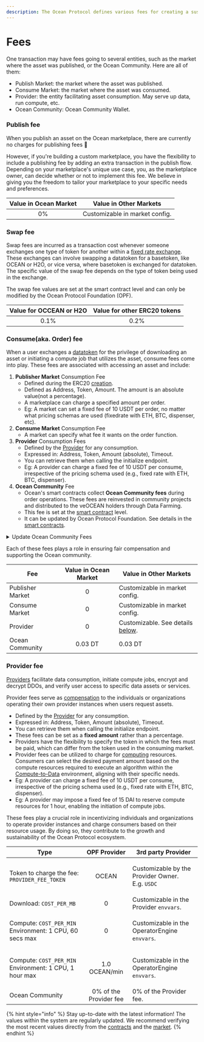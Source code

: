 ```yaml
---
description: The Ocean Protocol defines various fees for creating a sustainability loop.
---
```


# Fees

One transaction may have fees going to several entities, such as the market where the asset was published, or the Ocean Community. Here are all of them:

* Publish Market: the market where the asset was published.
* Consume Market: the market where the asset was consumed.
* Provider: the entity facilitating asset consumption. May serve up data, run compute, etc.
* Ocean Community: Ocean Community Wallet.

### Publish fee

When you publish an asset on the Ocean marketplace, there are currently no charges for publishing fees :tada:

However, if you're building a custom marketplace, you have the flexibility to include a publishing fee by adding an extra transaction in the publish flow. Depending on your marketplace's unique use case, you, as the marketplace owner, can decide whether or not to implement this fee. We believe in giving you the freedom to tailor your marketplace to your specific needs and preferences.

| Value in Ocean Market   | Value in Other Markets         |
| :---------------------: | :------------------------------: |
| 0%                      | Customizable in market config. |


### Swap fee

Swap fees are incurred as a transaction cost whenever someone exchanges one type of token for another within a [fixed rate exchange](./pricing-schemas.md#fixed-pricing). These exchanges can involve swapping a datatoken for a basetoken, like OCEAN or H2O, or vice versa, where basetoken is exchanged for datatoken. The specific value of the swap fee depends on the type of token being used in the exchange.

The swap fee values are set at the smart contract level and can only be modified by the Ocean Protocol Foundation (OPF).

| Value for OCCEAN or H2O   | Value for other ERC20 tokens  |
| :-----------------------: | :-----------------------------: |
| 0.1%                      | 0.2%                          |


### Consume(aka. Order) fee

When a user exchanges a [datatoken](datatokens.md) for the privilege of downloading an asset or initiating a compute job that utilizes the asset, consume fees come into play. These fees are associated with accessing an asset and include:

1. **Publisher Market** Consumption Fee
   * Defined during the ERC20 [creation](https://github.com/oceanprotocol/contracts/blob/b937a12b50dc4bdb7a6901c33e5c8fa136697df7/contracts/templates/ERC721Template.sol#L334).
   * Defined as Address, Token, Amount. The amount is an absolute value(not a percentage).
   * A marketplace can charge a specified amount per order.
   * Eg: A market can set a fixed fee of 10 USDT per order, no matter what pricing schemas are used (fixedrate with ETH, BTC, dispenser, etc).
2. **Consume Market** Consumption Fee
   * A market can specify what fee it wants on the order function.
3. **Provider** Consumption Fees
   * Defined by the [Provider](../provider/README.md) for any consumption.
   * Expressed in: Address, Token, Amount (absolute), Timeout.
   * You can retrieve them when calling the initialize endpoint.
   * Eg: A provider can charge a fixed fee of 10 USDT per consume, irrespective of the pricing schema used (e.g., fixed rate with ETH, BTC, dispenser).
4. **Ocean Community** Fee
   * Ocean's smart contracts collect **Ocean Community fees** during order operations. These fees are reinvested in community projects and distributed to the veOCEAN holders through Data Farming.
   * This fee is set at the [smart contract](https://github.com/oceanprotocol/contracts/blob/main/contracts/communityFee/OPFCommunityFeeCollector.sol) level.
   * It can be updated by Ocean Protocol Foundation. See details in the [smart contracts](https://github.com/oceanprotocol/contracts/blob/main/contracts/pools/FactoryRouter.sol#L391-L407).

<details>

<summary>Update Ocean Community Fees</summary>

The Ocean Protocol Foundation can [change](https://github.com/oceanprotocol/contracts/blob/main/contracts/pools/FactoryRouter.sol#L391-L407) the Ocean community fees.

```solidity
/**
* @dev updateOPCFee
 *      Updates OP Community Fees
 * @param _newSwapOceanFee Amount charged for swapping with ocean approved tokens
 * @param _newSwapNonOceanFee Amount charged for swapping with non ocean approved tokens
 * @param _newConsumeFee Amount charged from consumeFees
 * @param _newProviderFee Amount charged for providerFees
 */
function updateOPCFee(uint256 _newSwapOceanFee, uint256 _newSwapNonOceanFee,
       uint256 _newConsumeFee, uint256 _newProviderFee) external onlyRouterOwner {

       swapOceanFee = _newSwapOceanFee;
       swapNonOceanFee = _newSwapNonOceanFee;
       consumeFee = _newConsumeFee;
       providerFee = _newProviderFee;
       emit OPCFeeChanged(msg.sender, _newSwapOceanFee, _newSwapNonOceanFee, _newConsumeFee, _newProviderFee);
}
```

</details>

Each of these fees plays a role in ensuring fair compensation and supporting the Ocean community.

| Fee              | Value in Ocean Market | Value in Other Markets                                   |
| ---------------- | :-------------------: | -------------------------------------------------------- |
| Publisher Market |           0           | Customizable in market config.                           |
| Consume Market   |           0           | Customizable in market config.                           |
| Provider         |           0           | Customizable. See details [below](fees.md#provider-fee). |
| Ocean Community  |        0.03 DT        | 0.03 DT                                                  |

### Provider fee

[Providers](../provider/README.md) facilitate data consumption, initiate compute jobs, encrypt and decrypt DDOs, and verify user access to specific data assets or services.

Provider fees serve as [compensation](../community-monetization.md#3.-running-your-own-provider) to the individuals or organizations operating their own provider instances when users request assets.

* Defined by the [Provider](../provider/README.md) for any consumption.
* Expressed in: Address, Token, Amount (absolute), Timeout.
* You can retrieve them when calling the initialize endpoint.
* These fees can be set as a **fixed amount** rather than a percentage.
* Providers have the flexibility to specify the token in which the fees must be paid, which can differ from the token used in the consuming market.
* Provider fees can be utilized to charge for [computing](../compute-to-data/README.md) resources. Consumers can select the desired payment amount based on the compute resources required to execute an algorithm within the [Compute-to-Data](../compute-to-data/README.md) environment, aligning with their specific needs.
* Eg: A provider can charge a fixed fee of 10 USDT per consume, irrespective of the pricing schema used (e.g., fixed rate with ETH, BTC, dispenser).
* Eg: A provider may impose a fixed fee of 15 DAI to reserve compute resources for 1 hour, enabling the initiation of compute jobs.

These fees play a crucial role in incentivizing individuals and organizations to operate provider instances and charge consumers based on their resource usage. By doing so, they contribute to the growth and sustainability of the Ocean Protocol ecosystem.

| Type                                                                         |      OPF Provider      | 3rd party Provider                                                    |
| ---------------------------------------------------------------------------- | :--------------------: | --------------------------------------------------------------------- |
| Token to charge the fee: `PROVIDER_FEE_TOKEN`                                |          OCEAN         | <p>Customizable by the Provider Owner. <br>E.g. <code>USDC</code></p> |
| Download: `COST_PER_MB`                                                      |            0           | Customizable in the Provider `envvars`.                               |
| <p>Compute: <code>COST_PER_MIN</code><br>Environment: 1 CPU, 60 secs max</p> |            0           | Customizable in the OperatorEngine `envvars`.                         |
| <p>Compute: <code>COST_PER_MIN</code><br>Environment: 1 CPU, 1 hour max</p>  |      1.0 OCEAN/min     | Customizable in the OperatorEngine `envvars`.                         |
| Ocean Community                                                              | 0% of the Provider fee | 0% of the Provider fee.                                               |

{% hint style="info" %}
Stay up-to-date with the latest information! The values within the system are regularly updated. We recommend verifying the most recent values directly from the [contracts](https://github.com/oceanprotocol/contracts) and the [market](https://github.com/oceanprotocol/market).
{% endhint %}
